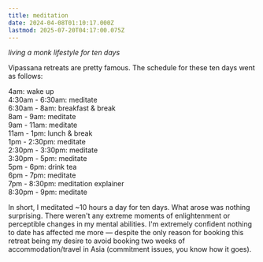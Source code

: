 ```yaml
---
title: meditation
date: 2024-04-08T01:10:17.000Z
lastmod: 2025-07-20T04:17:00.075Z
---
```

*living a monk lifestyle for ten days*

Vipassana retreats are pretty famous. The schedule for these ten days went as follows:

4am: wake up\
4:30am - 6:30am: meditate\
6:30am - 8am: breakfast & break\
8am - 9am: meditate\
9am - 11am: meditate\
11am - 1pm: lunch & break\
1pm - 2:30pm: meditate\
2:30pm - 3:30pm: meditate\
3:30pm - 5pm: meditate\
5pm - 6pm: drink tea\
6pm - 7pm: meditate\
7pm - 8:30pm: meditation explainer\
8:30pm - 9pm: meditate

In short, I meditated ~10 hours a day for ten days. What arose was nothing surprising. There weren't any extreme moments of enlightenment or perceptible changes in my mental abilities. I'm extremely confident nothing to date has affected me more — despite the only reason for booking this retreat being my desire to avoid booking two weeks of accommodation/travel in Asia (commitment issues, you know how it goes).
